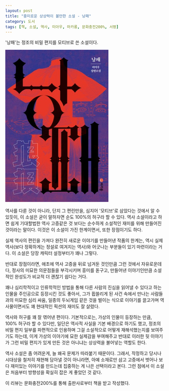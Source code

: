 ```yaml
---
layout: post
title: "흥미로운 상상력이 볼만한 소설 - 낭패"
category: 도서
tags: [책, 소설, 역사, 미아우, 마카롱, 문화충전200%, 서평]
---
```


'낭패'는
정조의 비밀 편지를 모티브로 쓴 소설이다.

![표지](/images/end-in-tears-book-h480.jpg)

역사를 다룬 것이 아니라, 단지 그 편린만을, 심지어 '모티브'로 삼았다는 것에서 알 수 있듯이,
이 소설은 굳이 말하자면 순도 100%의 허구라 할 수 있다.
역사 소설이라고 하면 쉽게 기대할법한 역사 고증같은 것 보다는
순수하게 소설적인 재미를 위해 만들어진 것이라는 말이다.
이것은 이 소설이 가진 한계이면서, 또한 장점이기도 하다.

실제 역사의 편린을 가져다 완전히 새로운 이야기를 만들어낸 작품의 한계는,
역시 실제 역사(보다 정확하게는 정설로 여겨지는 역사)와 어긋나는 부분들이 있기 마련이라는 거다.
이 소설은 당장 캐릭터 설정부터가 꽤나 그렇다.

반대로 장점이라면,
애초에 역사 고증을 뒤로 넘겨둔 것인만큼 그런 것에서 자유로운데다,
정사의 미묘한 의문점들을 부각시키며 흥미를 돋구고,
만들어낸 이야기인만큼 소설적인 완성도가 비교적 더 괜찮기 쉽다는 거다.

꽤나 심리학적이고 인류학적인 방법을 통해
다른 사람의 진심을 읽어낼 수 있다고 하는 인물을 주인공으로 등장시킨 것도 좋아서,
그가 휩쓸리게 된 사건 속에서 만나는 사람들과의
미묘한 심리 싸움, 일종의 두뇌게임 같은 것을 벌이는 식으로
이야기를 끌고가며 역사물이면서도 꽤 현대적인 픽션의 재미도 잘 살렸다.

역사와 허구를 꽤 잘 엮어낸 편이다.
기본적으로는, 가상의 인물이 등장하는 만큼, 100% 허구라 할 수 있다만,
일단은 역사적 사실을 기본 배경으로 하기도 했고,
정조의 비밀 편지 일부를 파편적으로 인용하며
그걸 소설적으로 어떻게 재해석했는지를 보여주기도 하는데,
이게 가상의 이야기에 묘한 실제감을 부여해주고
반대로 이러한 뒷 이야기가 그런 비밀 편지가 있게 만든 것은 아니냐는 상상력을 불어넣는 역할도 한다.

역사 소설은 좀 어려운게, 늘 왜곡 문제가 따라붙기 때문이다.
그래서, 작정하고 당시나 시대상을 철저히 재현해 담아낼 것이 아니라면,
아예 소재로만 삼고 고증에서 벗어나 보다 재미있는 이야기를 만드는데 집중하는 게 나은 선택이라고 본다.
그런 점에서 이 소설은 처음부터 방향성을 확실히 잡은 게 좋았던 것 같다.



<div class="im im-info">
이 리뷰는 문화충전200%를 통해 출판사로부터 책을 받고 작성했다.
</div>
